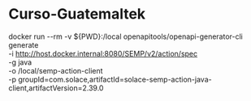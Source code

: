 ﻿# Curso-Guatemaltek

docker run --rm -v ${PWD}:/local openapitools/openapi-generator-cli generate \
  -i http://host.docker.internal:8080/SEMP/v2/action/spec \
  -g java \
  -o /local/semp-action-client \
  -p groupId=com.solace,artifactId=solace-semp-action-java-client,artifactVersion=2.39.0
